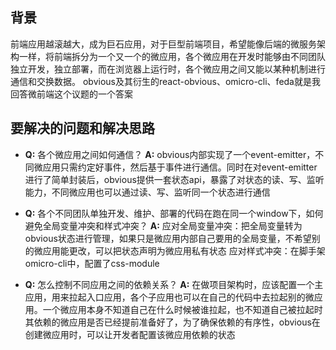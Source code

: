 ## 背景
前端应用越滚越大，成为巨石应用，对于巨型前端项目，希望能像后端的微服务架构一样，将前端拆分为一个又一个的微应用，各个微应用在开发时能够由不同团队独立开发，独立部署，而在浏览器上运行时，各个微应用之间又能以某种机制进行通信和交换数据。
obvious及其衍生的react-obvious、omicro-cli、feda就是我回答微前端这个议题的一个答案

## 要解决的问题和解决思路
- **Q:** 各个微应用之间如何通信？
  **A:** obvious内部实现了一个event-emitter，不同微应用只需约定好事件，然后基于事件进行通信。同时在对event-emitter进行了简单封装后，obvious提供一套状态api，暴露了对状态的读、写、监听能力，不同微应用也可以通过读、写、监听同一个状态进行通信

- **Q:** 各个不同团队单独开发、维护、部署的代码在跑在同一个window下，如何避免全局变量冲突和样式冲突？
  **A:** 应对全局变量冲突：把全局变量转为obvious状态进行管理，如果只是微应用内部自己要用的全局变量，不希望别的微应用能更改，可以把状态声明为微应用私有状态
  应对样式冲突：在脚手架omicro-cli中，配置了css-module

- **Q:** 怎么控制不同应用之间的依赖关系？
  **A:** 在做项目架构时，应该配置一个主应用，用来拉起入口应用，各个子应用也可以在自己的代码中去拉起别的微应用。一个微应用本身不知道自己在什么时候被谁拉起，也不知道自己被拉起时其依赖的微应用是否已经提前准备好了，为了确保依赖的有序性，obvious在创建微应用时，可以让开发者配置该微应用依赖的状态